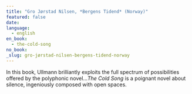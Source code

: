 ```yaml
---
title: "Gro Jørstad Nilsen, *Bergens Tidend* (Norway)"
featured: false
date:
language:
  - english
en_book:
  - the-cold-song
no_book:
_slug: gro-jørstad-nilsen-bergens-tidend-norway
---
```


In this book, Ullmann brilliantly exploits the full spectrum of possibilities offered by the polyphonic novel…_The Cold Song_ is a poignant novel about silence, ingeniously composed with open spaces.

